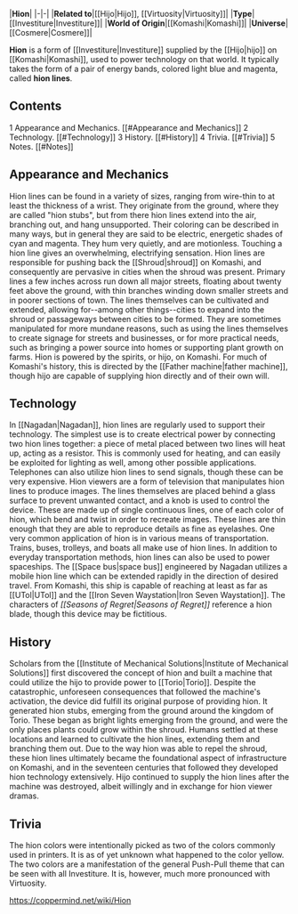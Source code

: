 |**Hion**|
|-|-|
|**Related to**|[[Hijo\|Hijo]], [[Virtuosity\|Virtuosity]]|
|**Type**|[[Investiture\|Investiture]]|
|**World of Origin**|[[Komashi\|Komashi]]|
|**Universe**|[[Cosmere\|Cosmere]]|

**Hion** is a form of [[Investiture\|Investiture]] supplied by the [[Hijo\|hijo]] on [[Komashi\|Komashi]], used to power technology on that world. It typically takes the form of a pair of energy bands, colored light blue and magenta, called **hion lines**.

## Contents

1 Appearance and Mechanics. [[#Appearance and Mechanics]] 
2 Technology. [[#Technology]] 
3 History. [[#History]] 
4 Trivia. [[#Trivia]] 
5 Notes. [[#Notes]] 


## Appearance and Mechanics
Hion lines can be found in a variety of sizes, ranging from wire-thin to at least the thickness of a wrist. They originate from the ground, where they are called "hion stubs", but from there hion lines extend into the air, branching out, and hang unsupported. Their coloring can be described in many ways, but in general they are said to be electric, energetic shades of cyan and magenta. They hum very quietly, and are motionless. Touching a hion line gives an overwhelming, electrifying sensation.
Hion lines are responsible for pushing back the [[Shroud\|shroud]] on Komashi, and consequently are pervasive in cities when the shroud was present. Primary lines a few inches across run down all major streets, floating about twenty feet above the ground, with thin branches winding down smaller streets and in poorer sections of town. The lines themselves can be cultivated and extended, allowing for--among other things--cities to expand into the shroud or passageways between cities to be formed. They are sometimes manipulated for more mundane reasons, such as using the lines themselves to create signage for streets and businesses, or for more practical needs, such as bringing a power source into homes or supporting plant growth on farms.
Hion is powered by the spirits, or hijo, on Komashi. For much of Komashi's history, this is directed by the [[Father machine\|father machine]], though hijo are capable of supplying hion directly and of their own will.

## Technology
In [[Nagadan\|Nagadan]], hion lines are regularly used to support their technology. The simplest use is to create electrical power by connecting two hion lines together: a piece of metal placed between two lines will heat up, acting as a resistor. This is commonly used for heating, and can easily be exploited for lighting as well, among other possible applications. Telephones can also utilize hion lines to send signals, though these can be very expensive.
Hion viewers are a form of television that manipulates hion lines to produce images. The lines themselves are placed behind a glass surface to prevent unwanted contact, and a knob is used to control the device. These are made up of single continuous lines, one of each color of hion, which bend and twist in order to recreate images. These lines are thin enough that they are able to reproduce details as fine as eyelashes.
One very common application of hion is in various means of transportation. Trains, buses, trolleys, and boats all make use of hion lines. In addition to everyday transportation methods, hion lines can also be used to power spaceships. The [[Space bus\|space bus]] engineered by Nagadan utilizes a mobile hion line which can be extended rapidly in the direction of desired travel. From Komashi, this ship is capable of reaching at least as far as [[UTol\|UTol]] and the [[Iron Seven Waystation\|Iron Seven Waystation]].
The characters of *[[Seasons of Regret\|Seasons of Regret]]* reference a hion blade, though this device may be fictitious.

## History
Scholars from the [[Institute of Mechanical Solutions\|Institute of Mechanical Solutions]] first discovered the concept of hion and built a machine that could utilize the hijo to provide power to [[Torio\|Torio]]. Despite the catastrophic, unforeseen consequences that followed the machine's activation, the device did fulfill its original purpose of providing hion. It generated hion stubs, emerging from the ground around the kingdom of Torio. These began as bright lights emerging from the ground, and were the only places plants could grow within the shroud. Humans settled at these locations and learned to cultivate the hion lines, extending them and branching them out. Due to the way hion was able to repel the shroud, these hion lines ultimately became the foundational aspect of infrastructure on Komashi, and in the seventeen centuries that followed they developed hion technology extensively.
Hijo continued to supply the hion lines after the machine was destroyed, albeit willingly and in exchange for hion viewer dramas.

## Trivia
The hion colors were intentionally picked as two of the colors commonly used in printers. It is as of yet unknown what happened to the color yellow.
The two colors are a manifestation of the general Push-Pull theme that can be seen with all Investiture. It is, however, much more pronounced with Virtuosity.


https://coppermind.net/wiki/Hion